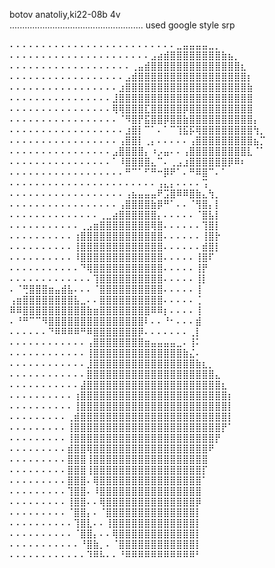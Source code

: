 botov anatoliy,ki22-08b 4v  
.....................................................
used google style srp

⠄⠄⠄⠄⠄⠄⠄⠄⠄⠄⠄⠄⠄⠄⠄⠄⠄⠄⠄⠄⠄⠄⠄⠄⠄⠄⣀⣤⣤⣤⣤⣀⡀
⠄⠄⠄⠄⠄⠄⠄⠄⠄⠄⠄⠄⠄⠄⠄⠄⠄⠄⠄⠄⠄⠄⣠⣴⣾⣿⣿⣿⣿⣿⣿⣿⣿⣷⣦⡀
⠄⠄⠄⠄⠄⠄⠄⠄⠄⠄⠄⠄⠄⠄⠄⠄⠄⠄⠄⢀⣤⣾⣿⣿⣿⣿⣿⣿⣿⣿⣿⣿⣿⣿⣿⣿⣆
⠄⠄⠄⠄⠄⠄⠄⠄⠄⠄⠄⠄⠄⠄⠄⠄⠄⠄⣠⣾⣿⣿⣿⣿⣿⣿⣿⣿⣿⣿⣿⣿⣿⣿⣿⣿⣿⡆
⠄⠄⠄⠄⠄⠄⠄⠄⠄⠄⠄⠄⠄⠄⠄⠄⠄⣰⣿⣿⣿⣿⣿⣿⣿⣿⣿⣿⣿⣿⣿⣿⣿⣿⣿⣿⣿⣷
⠄⠄⠄⠄⠄⠄⠄⠄⠄⠄⠄⠄⠄⠄⠄⠄⣸⣿⣿⣿⣿⣿⣿⣿⣿⣿⣿⣿⣿⣿⣿⣿⣿⣿⣿⣿⣿⣿
⠄⠄⠄⠄⠄⠄⠄⠄⠄⠄⠄⠄⠄⠄⠄⠄⢿⢿⣿⣿⣿⣏⣿⣿⣿⣿⣿⡿⣿⣿⣿⣿⣿⣿⣿⣿⣿⣿
⠄⠄⠄⠄⠄⠄⠄⠄⠄⠄⠄⠄⠄⠄⠄⠄⠄⠈⠻⣿⡟⣯⣿⣿⡿⣿⣿⣷⣿⣿⣿⣿⣿⣿⣿⣿⣿⣿⡄
⠄⠄⠄⠄⠄⠄⠄⠄⠄⠄⠄⠄⠄⠄⠄⠄⠄⠄⣰⣿⡇⠉⠁⠄⠁⠉⢹⣯⡯⢿⣿⣿⣿⣿⣿⣿⣿⣿⢳⡀
⠄⠄⠄⠄⠄⠄⠄⠄⠄⠄⠄⠄⠄⠄⠄⠄⠄⢠⣿⣿⡇⢀⡄⠄⠄⠄⠄⠄⢠⣿⣿⣿⣿⣿⣿⣿⣿⣿⣦⡉
⠄⠄⠄⠄⠄⠄⠄⠄⠄⠄⠄⠄⠄⠄⠄⠄⣠⣿⣿⣿⣿⡄⠰⡠⣤⠄⠄⢠⣿⣿⣿⣿⣿⣿⣿⣿⣿⣇⠈⠁
⠄⠄⠄⠄⠄⠄⠄⠄⠄⠄⠄⠄⠄⠄⠄⠄⠁⠸⣿⣿⣿⣿⣄⠉⠄⢀⣠⣰⣿⣿⣿⣿⣿⣿⡿⠿⠆
⠄⠄⠄⠄⠄⠄⠄⠄⠄⠄⠄⠄⠄⠄⠄⠄⠄⠄⠛⠉⠁⠋⠛⠒⡿⠟⠁⠄⠛⠿⣿⠉⠄⠁
⠄⠄⠄⠄⠄⠄⠄⠄⠄⠄⠄⠄⠄⠄⠄⠄⠄⠄⠄⠄⠄⠄⠄⢠⣄⡄⠄⠄⠄⠄⢩
⠄⠄⠄⠄⠄⠄⠄⠄⠄⠄⠄⠄⠄⠄⠄⠄⠄⠄⢠⣦⣤⣤⣤⠟⣩⣿⠿⠿⣿⣷⣄⢳⡀
⠄⠄⠄⠄⠄⠄⠄⠄⠄⠄⠄⠄⠄⠄⠄⠄⠄⢠⣿⣿⣿⣿⣷⡿⠛⠁⠄⠄⠈⢻⣿⡄⡇
⠄⠄⠄⠄⠄⠄⠄⠄⠄⠄⠄⠄⠄⠄⢀⣀⣴⣿⣿⣿⣿⣿⣿⡄⠄⠄⠄⠄⠄⠈⣿⣧⡇
⠄⠄⠄⠄⠄⠄⠄⠄⠄⠄⠄⢀⣠⣶⣿⣿⣿⣿⣿⣿⣿⣿⢿⣿⠄⠄⠄⠄⠄⠄⢹⣿⡇
⠄⠄⠄⠄⠄⠄⠄⠄⠄⠄⢰⣿⣿⣿⣿⣿⣿⣿⣿⣿⣿⣿⣿⣿⠄⠄⠄⠄⠄⠄⢸⣿⡗
⠄⠄⠄⠄⠄⠄⠄⠄⠄⠄⢸⣿⣿⣿⣿⣿⣿⣿⣿⣿⣿⣿⣿⣿⠄⠄⠄⠄⠄⠄⣾⣿⡇
⠄⠄⠄⠄⠄⠄⠄⠄⠄⠄⠸⣿⣿⣿⣿⣿⣿⣿⣿⣿⣿⣿⣿⣿⠄⠄⠄⠄⠄⢸⣿⠏
⠄⠄⠄⠄⠄⠄⠄⠄⠄⠄⠄⠙⢿⣿⣿⣿⣿⣿⣿⣿⣿⣿⣿⣿⠄⠄⠄⠄⠄⢸⡟
⠄⠄⠄⠄⠄⠄⠄⠄⠄⠄⠄⠄⠄⢹⣿⣿⣿⣿⣿⣿⣿⣿⣿⣿⠄⠄⠄⠄⠄⢸⡇
⠄⠈⢛⣿⣿⣿⣶⣤⣾⣧⠄⠄⠄⠈⣿⣿⣿⣿⣿⣿⣿⣿⣿⣿⠄⠄⠄⠄⠄⢸
⢠⣶⣿⣿⣿⣿⣿⣿⣿⣿⣧⣀⠄⠄⣿⣿⣿⣿⣿⣿⣿⣿⣿⣿⠄⠄⠄⠄⠄⢈
⠿⠿⣿⣿⣿⣿⣿⣿⣿⣿⣿⣿⣷⣶⣿⣿⣿⣿⣿⣿⣿⣿⠿⠿⡆⠄⠄⠄⠄⢸
⠄⠘⠛⠉⠉⠻⣿⣿⣿⣿⣿⣿⣿⣿⣿⣿⣿⣿⣿⣿⣿⠇⠄⠄⠘⠂⠄⠄⠄⣾
⠄⠄⠄⠄⠄⠄⠙⠿⠿⠿⠿⠛⠿⣿⣿⣿⣿⣿⣿⣿⡿⠄⠄⠄⠄⠄⠄⠄⢀⡇
⠄⠄⠄⠄⠄⠄⠄⠄⠄⠄⠄⠄⢠⣿⣿⣿⣿⣿⣿⣿⣿⣶⣤⣤⣤⣤⣀⠄⢸⠅
⠄⠄⠄⠄⠄⠄⠄⠄⠄⠄⠄⠄⢸⣿⣿⣿⣿⣿⣿⣿⣿⣿⣿⣿⣿⣿⣿⣷⣌⠄
⠄⠄⠄⠄⠄⠄⠄⠄⠄⠄⠄⠄⣸⣿⣿⣿⣿⣿⣿⣿⣿⣿⣿⣿⣿⣿⣿⣿⣿⣷⣆⡀
⠄⠄⠄⠄⠄⠄⠄⠄⠄⠄⠄⠄⣿⣿⣿⣿⣿⣿⣿⣿⣿⣿⣿⣿⣿⣿⣿⣿⣿⣿⣿⣿⣄
⠄⠄⠄⠄⠄⠄⠄⠄⠄⠄⠄⣼⣿⣿⣿⣿⣿⣿⣿⣿⣿⣿⣿⣿⣿⣿⣿⣿⣿⣿⣿⣿⣿⣆
⠄⠄⠄⠄⠄⠄⠄⠄⠄⠄⢰⣿⣿⣿⣿⣿⣿⣿⣿⣿⣿⣿⣿⣿⣿⣿⣿⣿⣿⣿⣿⣿⣿⣿⡆
⠄⠄⠄⠄⠄⠄⠄⠄⠄⠄⢸⣿⣿⣿⣿⣿⣿⣿⣿⣿⣿⣿⣿⣿⣿⣿⣿⣿⣿⣿⣿⣿⣿⣿⡇
⠄⠄⠄⠄⠄⠄⠄⠄⠄⢀⣾⣿⣿⣿⣿⣿⣿⣿⣿⣿⣿⣿⣿⣿⣿⣿⣿⣿⣿⣿⣿⣿⣿⣿⡇
⠄⠄⠄⠄⠄⠄⠄⠄⠄⢸⣿⣿⣿⣿⣿⣿⣿⣿⣿⣿⣿⣿⣿⣿⣿⣿⣿⣿⣿⣿⣿⣿⣿⡟⠁
⠄⠄⠄⠄⠄⠄⠄⠄⠄⢸⣿⣿⣿⣿⣿⣿⣿⣿⣿⣿⣿⣿⣿⣿⣿⣿⣿⣿⣿⣿⣿⣿⡟
⠄⠄⠄⠄⠄⠄⠄⠄⠄⣾⣿⣿⢿⣿⣿⣿⣿⣿⣿⣿⣿⣿⣿⣿⣿⣿⣿⣿⣿⣿⣿⠟
⠄⠄⠄⠄⠄⠄⠄⠄⠄⣿⣿⣿⢸⣿⣿⣿⣿⣿⣿⣿⣿⣿⣿⣿⣿⣿⣿⣿⣿⣿⣿
⠄⠄⠄⠄⠄⠄⠄⠄⠄⣿⣿⣿⢸⣿⣿⣿⣿⣿⣿⣿⣿⣿⣿⣿⣿⣿⣿⣿⣿⣿⡏
⠄⠄⠄⠄⠄⠄⠄⠄⠄⣿⣿⣿⠄⢿⣿⣿⣿⣿⣿⣿⣿⣿⣿⣿⣿⣿⣿⣿⣿⣿⠁
⠄⠄⠄⠄⠄⠄⠄⠄⠄⢹⣿⣿⠄⠸⣿⣿⣿⣿⣿⣿⣿⣿⣿⣿⣿⣿⣿⣿⣿⣿
⠄⠄⠄⠄⠄⠄⠄⠄⠄⢸⣿⣿⠄⠄⢿⣿⣿⣿⣿⣿⣿⣿⣿⣿⣿⣿⣿⣿⣿⡿
⠄⠄⠄⠄⠄⠄⠄⠄⠄⠈⣿⣿⡄⠄⠈⣿⣿⣿⣿⣿⣿⣿⣿⣿⣿⣿⣿⣿⣿⡇
⠄⠄⠄⠄⠄⠄⠄⠄⠄⠄⢹⣿⣇⠄⠄⢸⣿⣿⣿⣿⣿⣿⣿⣿⣿⣿⣿⣿⣿⡇
⠄⠄⠄⠄⠄⠄⠄⠄⠄⠄⠈⣿⣿⡄⠄⠄⢿⣿⣿⣿⣿⣿⣿⣿⣿⣿⣿⣿⣿⡇
⠄⠄⠄⠄⠄⠄⠄⠄⠄⠄⠄⠘⣿⣷⡀⠄⠈⣿⣿⣿⣿⣿⣿⣿⣿⣿⣿⣿⣿⡇
⠄⠄⠄⠄⠄⠄⠄⠄⠄⠄⠄⠄⠹⠿⠧⠄⠄⠘⠿⠿⠿⠿⠿⠿⠿⠿⠿⠿⠿⠃

